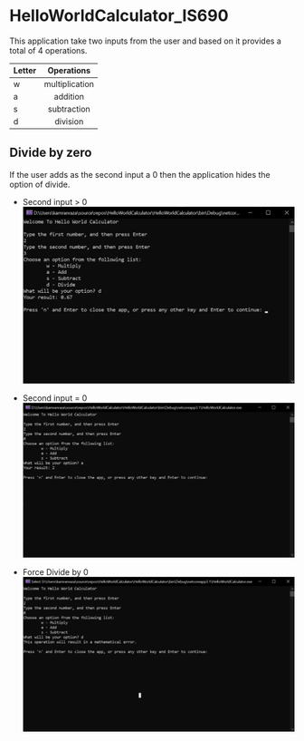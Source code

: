 # HelloWorldCalculator_IS690

This application take two inputs from the user and based on it provides a total of 4 operations.

| Letter  | Operations |
| ------------- |:-------------:|
| w      | multiplication     |
| a      | addition     |
| s      | subtraction     |
| d      | division   |


## Divide by zero
If the user adds as the second input a 0 then the application hides the option of divide.


* Second input > 0 ![Second input > 0](HelloWorldCalculator/assests/IS690_hw1_sc_1.png?raw=true "Second input > 0")

* Second input = 0 ![Second input = 0](HelloWorldCalculator/assests/IS690_hw1_sc_2.png?raw=true "Second input = 0")

* Force Divide by 0 ![Force Divide by 0](HelloWorldCalculator/assests/IS690_hw1_sc_3.png?raw=true "Force Divide by 0")
